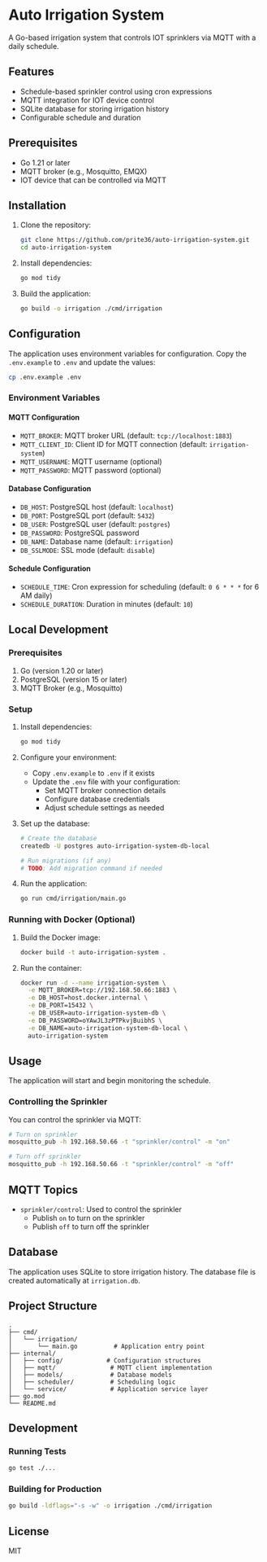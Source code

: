 # Auto Irrigation System

A Go-based irrigation system that controls IOT sprinklers via MQTT with a daily schedule.

## Features

- Schedule-based sprinkler control using cron expressions
- MQTT integration for IOT device control
- SQLite database for storing irrigation history
- Configurable schedule and duration

## Prerequisites

- Go 1.21 or later
- MQTT broker (e.g., Mosquitto, EMQX)
- IOT device that can be controlled via MQTT

## Installation

1. Clone the repository:
   ```bash
   git clone https://github.com/prite36/auto-irrigation-system.git
   cd auto-irrigation-system
   ```

2. Install dependencies:
   ```bash
   go mod tidy
   ```

3. Build the application:
   ```bash
   go build -o irrigation ./cmd/irrigation
   ```

## Configuration

The application uses environment variables for configuration. Copy the `.env.example` to `.env` and update the values:

```bash
cp .env.example .env
```

### Environment Variables

#### MQTT Configuration
- `MQTT_BROKER`: MQTT broker URL (default: `tcp://localhost:1883`)
- `MQTT_CLIENT_ID`: Client ID for MQTT connection (default: `irrigation-system`)
- `MQTT_USERNAME`: MQTT username (optional)
- `MQTT_PASSWORD`: MQTT password (optional)

#### Database Configuration
- `DB_HOST`: PostgreSQL host (default: `localhost`)
- `DB_PORT`: PostgreSQL port (default: `5432`)
- `DB_USER`: PostgreSQL user (default: `postgres`)
- `DB_PASSWORD`: PostgreSQL password
- `DB_NAME`: Database name (default: `irrigation`)
- `DB_SSLMODE`: SSL mode (default: `disable`)

#### Schedule Configuration
- `SCHEDULE_TIME`: Cron expression for scheduling (default: `0 6 * * *` for 6 AM daily)
- `SCHEDULE_DURATION`: Duration in minutes (default: `10`)

## Local Development

### Prerequisites

1. Go (version 1.20 or later)
2. PostgreSQL (version 15 or later)
3. MQTT Broker (e.g., Mosquitto)

### Setup

1. Install dependencies:
   ```bash
   go mod tidy
   ```

2. Configure your environment:
   - Copy `.env.example` to `.env` if it exists
   - Update the `.env` file with your configuration:
     - Set MQTT broker connection details
     - Configure database credentials
     - Adjust schedule settings as needed

3. Set up the database:
   ```bash
   # Create the database
   createdb -U postgres auto-irrigation-system-db-local
   
   # Run migrations (if any)
   # TODO: Add migration command if needed
   ```

4. Run the application:
   ```bash
   go run cmd/irrigation/main.go
   ```

### Running with Docker (Optional)

1. Build the Docker image:
   ```bash
   docker build -t auto-irrigation-system .
   ```

2. Run the container:
   ```bash
   docker run -d --name irrigation-system \
     -e MQTT_BROKER=tcp://192.168.50.66:1883 \
     -e DB_HOST=host.docker.internal \
     -e DB_PORT=15432 \
     -e DB_USER=auto-irrigation-system-db \
     -e DB_PASSWORD=oYAwJL3zPTPkvjBuibhS \
     -e DB_NAME=auto-irrigation-system-db-local \
     auto-irrigation-system
   ```

## Usage

The application will start and begin monitoring the schedule.

### Controlling the Sprinkler

You can control the sprinkler via MQTT:

```bash
# Turn on sprinkler
mosquitto_pub -h 192.168.50.66 -t "sprinkler/control" -m "on"

# Turn off sprinkler
mosquitto_pub -h 192.168.50.66 -t "sprinkler/control" -m "off"
```

## MQTT Topics

- `sprinkler/control`: Used to control the sprinkler
  - Publish `on` to turn on the sprinkler
  - Publish `off` to turn off the sprinkler

## Database

The application uses SQLite to store irrigation history. The database file is created automatically at `irrigation.db`.

## Project Structure

```
.
├── cmd/
│   └── irrigation/
│       └── main.go          # Application entry point
├── internal/
│   ├── config/            # Configuration structures
│   ├── mqtt/               # MQTT client implementation
│   ├── models/             # Database models
│   ├── scheduler/          # Scheduling logic
│   └── service/            # Application service layer
├── go.mod
└── README.md
```

## Development

### Running Tests

```bash
go test ./...
```

### Building for Production

```bash
go build -ldflags="-s -w" -o irrigation ./cmd/irrigation
```

## License

MIT
